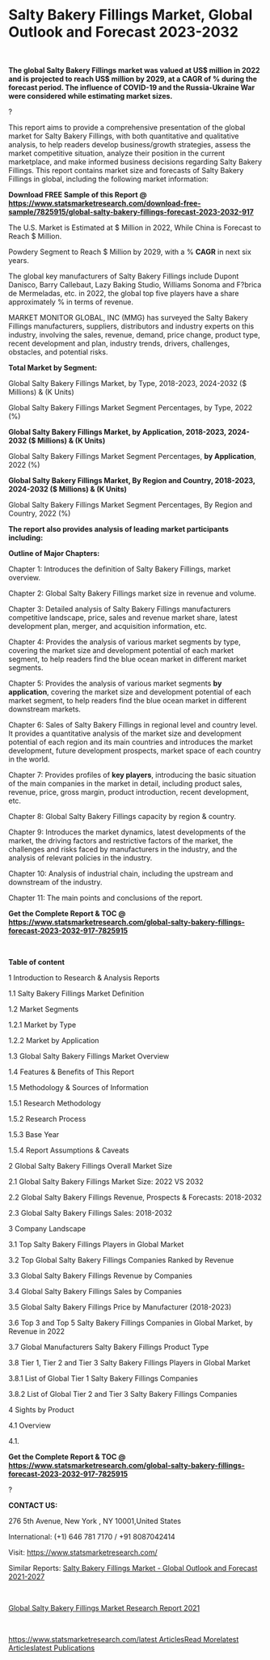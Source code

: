 <h1>Salty Bakery Fillings Market, Global Outlook and Forecast 2023-2032</h1><br/><p><strong>The global Salty Bakery Fillings market was valued at US$ million in 2022 and is projected to reach US$ million by 2029, at a <strong>CAGR</strong> of % during the forecast period. The influence of COVID-19 and the Russia-Ukraine War were considered while estimating market sizes.</strong></p>
 
 
 
 <p>? </p>
 
 
 
 <p>This report aims to provide a comprehensive presentation of the global market for Salty Bakery Fillings, with both quantitative and qualitative analysis, to help readers develop business/growth strategies, assess the market competitive situation, analyze their position in the current marketplace, and make informed business decisions regarding Salty Bakery Fillings. This report contains market size and forecasts of Salty Bakery Fillings in global, including the following market information:</p>
 
 
 
 <p><strong>Download FREE Sample of this Report @ <a href="https://www.statsmarketresearch.com/download-free-sample/7825915/global-salty-bakery-fillings-forecast-2023-2032-917">https://www.statsmarketresearch.com/download-free-sample/7825915/global-salty-bakery-fillings-forecast-2023-2032-917</a></strong></p>
 
 
 
 <p>The U.S. Market is Estimated at $ Million in 2022, While China is Forecast to Reach $ Million.</p>
 
 
 
 <p>Powdery Segment to Reach $ Million by 2029, with a % <strong>CAGR</strong> in next six years.</p>
 
 
 
 <p>The global key manufacturers of Salty Bakery Fillings include Dupont Danisco, Barry Callebaut, Lazy Baking Studio, Williams Sonoma and F?brica de Mermeladas, etc. in 2022, the global top five players have a share approximately % in terms of revenue.</p>
 
 
 
 <p>MARKET MONITOR GLOBAL, INC (MMG) has surveyed the Salty Bakery Fillings manufacturers, suppliers, distributors and industry experts on this industry, involving the sales, revenue, demand, price change, product type, recent development and plan, industry trends, drivers, challenges, obstacles, and potential risks.</p>
 
 
 
 <p><strong>Total Market by Segment:</strong></p>
 
 
 
 <p>Global Salty Bakery Fillings Market, by Type, 2018-2023, 2024-2032 ($ Millions) & (K Units)</p>
 
 
 
 <p>Global Salty Bakery Fillings Market Segment Percentages, by Type, 2022 (%)</p>
 
 
 
 <p><strong>Global Salty Bakery Fillings Market, <strong>by Application</strong>, 2018-2023, 2024-2032 ($ Millions) & (K Units)</strong></p>
 
 
 
 <p>Global Salty Bakery Fillings Market Segment Percentages, <strong>by Application</strong>, 2022 (%)</p>
 
 
 
 <p><strong>Global Salty Bakery Fillings Market, By Region and Country, 2018-2023, 2024-2032 ($ Millions) & (K Units)</strong></p>
 
 
 
 <p>Global Salty Bakery Fillings Market Segment Percentages, By Region and Country, 2022 (%)</p>
 
 
 
 <p><strong>The report also provides analysis of leading market participants including:</strong></p>
 
 
 
 <p><strong>Outline of Major Chapters:</strong></p>
 
 
 
 <p>Chapter 1: Introduces the definition of Salty Bakery Fillings, market overview.</p>
 
 
 
 <p>Chapter 2: Global Salty Bakery Fillings market size in revenue and volume.</p>
 
 
 
 <p>Chapter 3: Detailed analysis of Salty Bakery Fillings manufacturers competitive landscape, price, sales and revenue market share, latest development plan, merger, and acquisition information, etc.</p>
 
 
 
 <p>Chapter 4: Provides the analysis of various market segments by type, covering the market size and development potential of each market segment, to help readers find the blue ocean market in different market segments.</p>
 
 
 
 <p>Chapter 5: Provides the analysis of various market segments <strong>by application</strong>, covering the market size and development potential of each market segment, to help readers find the blue ocean market in different downstream markets.</p>
 
 
 
 <p>Chapter 6: Sales of Salty Bakery Fillings in regional level and country level. It provides a quantitative analysis of the market size and development potential of each region and its main countries and introduces the market development, future development prospects, market space of each country in the world.</p>
 
 
 
 <p>Chapter 7: Provides profiles of <strong>key players</strong>, introducing the basic situation of the main companies in the market in detail, including product sales, revenue, price, gross margin, product introduction, recent development, etc.</p>
 
 
 
 <p>Chapter 8: Global Salty Bakery Fillings capacity by region & country.</p>
 
 
 
 <p>Chapter 9: Introduces the market dynamics, latest developments of the market, the driving factors and restrictive factors of the market, the challenges and risks faced by manufacturers in the industry, and the analysis of relevant policies in the industry.</p>
 
 
 
 <p>Chapter 10: Analysis of industrial chain, including the upstream and downstream of the industry.</p>
 
 
 
 <p>Chapter 11: The main points and conclusions of the report.</p>
 
 
 
 <div><b>Get the Complete Report & TOC @ <a href="https://www.statsmarketresearch.com/global-salty-bakery-fillings-forecast-2023-2032-917-7825915">https://www.statsmarketresearch.com/global-salty-bakery-fillings-forecast-2023-2032-917-7825915</a></b></div>
 
 
 
 <p><br />
 
 <b>Table of content</b></p>
 
 
 
 <p>1 Introduction to Research & Analysis Reports<br />
 
 1.1 Salty Bakery Fillings Market Definition<br />
 
 1.2 Market Segments<br />
 
 1.2.1 Market by Type<br />
 
 1.2.2 Market by Application<br />
 
 1.3 Global Salty Bakery Fillings Market Overview<br />
 
 1.4 Features & Benefits of This Report<br />
 
 1.5 Methodology & Sources of Information<br />
 
 1.5.1 Research Methodology<br />
 
 1.5.2 Research Process<br />
 
 1.5.3 Base Year<br />
 
 1.5.4 Report Assumptions & Caveats<br />
 
 2 Global Salty Bakery Fillings Overall Market Size<br />
 
 2.1 Global Salty Bakery Fillings Market Size: 2022 VS 2032<br />
 
 2.2 Global Salty Bakery Fillings Revenue, Prospects & Forecasts: 2018-2032<br />
 
 2.3 Global Salty Bakery Fillings Sales: 2018-2032<br />
 
 3 Company Landscape<br />
 
 3.1 Top Salty Bakery Fillings Players in Global Market<br />
 
 3.2 Top Global Salty Bakery Fillings Companies Ranked by Revenue<br />
 
 3.3 Global Salty Bakery Fillings Revenue by Companies<br />
 
 3.4 Global Salty Bakery Fillings Sales by Companies<br />
 
 3.5 Global Salty Bakery Fillings Price by Manufacturer (2018-2023)<br />
 
 3.6 Top 3 and Top 5 Salty Bakery Fillings Companies in Global Market, by Revenue in 2022<br />
 
 3.7 Global Manufacturers Salty Bakery Fillings Product Type<br />
 
 3.8 Tier 1, Tier 2 and Tier 3 Salty Bakery Fillings Players in Global Market<br />
 
 3.8.1 List of Global Tier 1 Salty Bakery Fillings Companies<br />
 
 3.8.2 List of Global Tier 2 and Tier 3 Salty Bakery Fillings Companies<br />
 
 4 Sights by Product<br />
 
 4.1 Overview<br />
 
 4.1.</p>
 
 
 
 <div><b>Get the Complete Report & TOC @ <a href="https://www.statsmarketresearch.com/global-salty-bakery-fillings-forecast-2023-2032-917-7825915">https://www.statsmarketresearch.com/global-salty-bakery-fillings-forecast-2023-2032-917-7825915</a></b></div>
 
 
 
 <p>? </p>
 
 
 
 <p><b>CONTACT US:</b><br />
 
 276 5th Avenue, New York , NY 10001,United States<br />
 
 International: (+1) 646 781 7170 / +91 8087042414<br />
 
 Visit: <a href="https://www.statsmarketresearch.com/">https://www.statsmarketresearch.com/</a><br />
 
 Similar Reports: <a href="https://www.statsmarketresearch.com/global-salty-bakery-fillings-forecast-2023-2032-917-7825915">Salty Bakery Fillings Market - Global Outlook and Forecast 2021-2027</a><br />
 
 <br />
 
 <a href="https://www.statsmarketresearch.com/global-salty-bakery-fillings-forecast-2023-2032-917-7825915">Global Salty Bakery Fillings Market Research Report 2021</a><br />
 
 <br />
 
 <a href="https://gyeongbokgung.com">https://www.statsmarketresearch.com/</a><a href="https://hallyeomaritime.com">latest Articles</a><a href="https://jingwansa.com">Read More</a><a href="https://nguoiviet.jp/">latest Articles</a><a href="https://www.intelmarketresearch.com/">latest Publications</a></p>